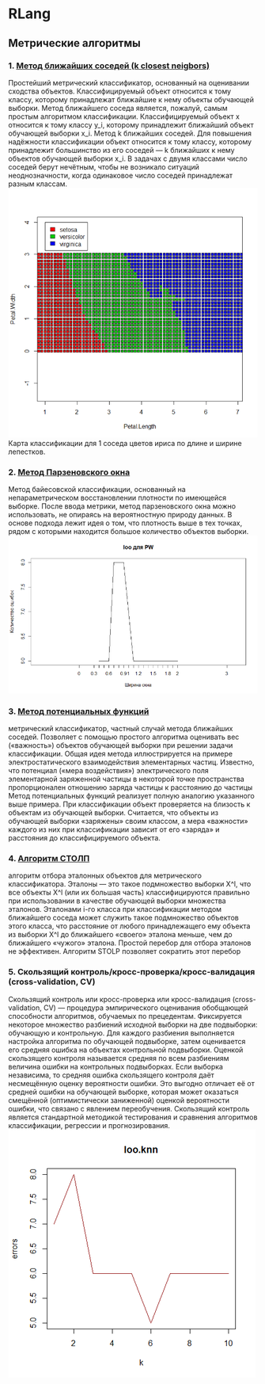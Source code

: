 # RLang

## Метрические алгоритмы

### 1. [Метод ближайших соседей (k closest neigbors)](https://github.com/Dembele/RLang/tree/master/knn)
Простейший метрический классификатор, основанный на оценивании сходства объектов. Классифицируемый объект относится к тому классу, которому принадлежат ближайшие к нему объекты обучающей выборки.
Метод ближайшего соседа является, пожалуй, самым простым алгоритмом классификации. Классифицируемый объект x относится к тому классу y_i, которому принадлежит ближайший объект обучающей выборки x_i.
Метод k ближайших соседей. Для повышения надёжности классификации объект относится к тому классу, которому принадлежит большинство из его соседей — k ближайших к нему объектов обучающей выборки x_i. В задачах с двумя классами число соседей берут нечётным, чтобы не возникало ситуаций неоднозначности, когда одинаковое число соседей принадлежат разным классам.
![alt text](https://github.com/Dembele/RLang/blob/master/knn/knn.png?raw=true "Карта классификации для 1 соседа")
Карта классификации для 1 соседа цветов ириса по длине и ширине лепестков.

### 2.  [Метод Парзеновского окна](https://github.com/Dembele/RLang/tree/master/pw)
Метод байесовской классификации, основанный на непараметрическом восстановлении плотности по имеющейся выборке.
После ввода метрики, метод парзеновского окна можно использовать, не опираясь на вероятностную природу данных.
В основе подхода лежит идея о том, что плотность выше в тех точках, рядом с которыми находится большое количество объектов выборки.
![alt text](https://github.com/Dembele/RLang/blob/master/pw/loo.pw.png?raw=true "Зависимость количества ошибок от величины окна")

### 3. [Метод потенциальных функций](https://github.com/Dembele/RLang/tree/master/pf)
метрический классификатор, частный случай метода ближайших соседей. Позволяет с помощью простого алгоритма оценивать вес («важность») объектов обучающей выборки при решении задачи классификации.
Общая идея метода иллюстрируется на примере электростатического взаимодействия элементарных частиц. Известно, что потенциал («мера воздействия») электрического поля элементарной заряженной частицы в некоторой точке пространства пропорционален отношению заряда частицы к расстоянию до частицы
Метод потенциальных функций реализует полную аналогию указанного выше примера. При классификации объект проверяется на близость к объектам из обучающей выборки. Считается, что объекты из обучающей выборки «заряжены» своим классом, а мера «важности» каждого из них при классификации зависит от его «заряда» и расстояния до классифицируемого объекта.

### 4. [Алгоритм СТОЛП](https://github.com/Dembele/RLang/tree/master/stolp)
алгоритм отбора эталонных объектов для метрического классификатора.
Эталоны — это такое подмножество выборки X^l, что все объекты X^l (или их большая часть) классифицируются правильно при использовании в качестве обучающей выборки множества эталонов.
Эталонами i-го класса при классификации методом ближайшего соседа может служить такое подмножество объектов этого класса, что расстояние от любого принадлежащего ему объекта из выборки X^l до ближайшего «своего» эталона меньше, чем до ближайшего «чужого» эталона.
Простой перебор для отбора эталонов не эффективен. Алгоритм STOLP позволяет сократить этот перебор

### 5. Скользящий контроль/кросс-проверка/кросс-валидация (cross-validation, CV)
Скользящий контроль или кросс-проверка или кросс-валидация (cross-validation, CV) — процедура эмпирического оценивания обобщающей способности алгоритмов, обучаемых по прецедентам.
Фиксируется некоторое множество разбиений исходной выборки на две подвыборки: обучающую и контрольную. Для каждого разбиения выполняется настройка алгоритма по обучающей подвыборке, затем оценивается его средняя ошибка на объектах контрольной подвыборки. Оценкой скользящего контроля называется средняя по всем разбиениям величина ошибки на контрольных подвыборках.
Если выборка независима, то средняя ошибка скользящего контроля даёт несмещённую оценку вероятности ошибки. Это выгодно отличает её от средней ошибки на обучающей выборке, которая может оказаться смещённой (оптимистически заниженной) оценкой вероятности ошибки, что связано с явлением переобучения.
Скользящий контроль является стандартной методикой тестирования и сравнения алгоритмов классификации, регрессии и прогнозирования.
![alt text](https://github.com/Dembele/RLang/blob/master/knn/loo.knn.png?raw=true "loo для knn")